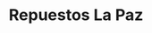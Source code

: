---
title: "Repuestos La Paz"
url: /puerto-cabello/repuestos-la-paz/
shop: piezas de automóviles
---